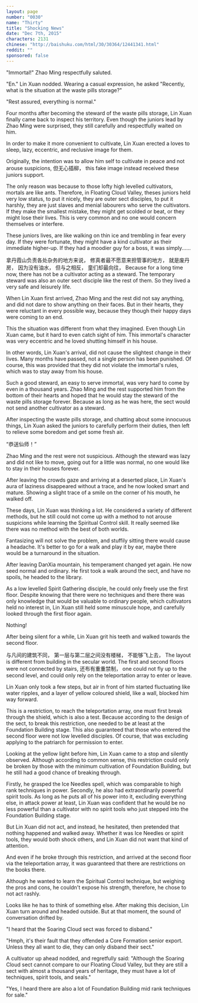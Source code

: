 ```yaml
---
layout: page
number: "0030"
name: "Thirty"
title: "Shocking News"
date: "Dec 7th, 2015"
characters: 2131
chinese: "http://baishuku.com/html/30/30364/12441341.html"
reddit: ""
sponsored: false
---
```


"Immortal!" Zhao Ming respectfully saluted.

"En." Lin Xuan nodded. Wearing a casual expression, he asked "Recently, what is the situation at the waste pills storage?"

"Rest assured, everything is normal."

Four months after becoming the steward of the waste pills storage, Lin Xuan finally came back to inspect his territory. Even though the juniors lead by Zhao Ming were surprised, they still carefully and respectfully waited on him.

In order to make it more convenient to cultivate, Lin Xuan erected a loves to sleep, lazy, eccentric, and reclusive image for them.

Originally, the intention was to allow him self to cultivate in peace and not arouse suspicions,
但无心插柳，
this fake image instead received these juniors support.

The only reason was because to those lofty high levelled cultivators, mortals are like ants. Therefore, in Floating Cloud Valley, theses juniors held very low status, to put it nicely, they are outer sect disciples, to put it harshly, they are just slaves and menial labourers who serve the cultivators. If they make the smallest mistake, they might get scolded or beat, or they might lose their lives. This is very common and no one would concern themselves or interfere.

These juniors lives, are like walking on thin ice and trembling in fear every day. If they were fortunate, they might have a kind cultivator as their immediate higher-up. If they had a moodier guy for a boss, it was simply......

拿丹霞山负责各处杂务的地方来说，
修真者最不愿意来担管事的地方，
就是废丹房，
因为没有油水，
但与之相反，
童们却最向往，
Because for a long time now, there has not be a cultivator acting as a steward. The temporary steward was also an outer sect disciple like the rest of them. So they lived a very safe and leisurely life.

When Lin Xuan first arrived, Zhao Ming and the rest did not say anything, and did not dare to show anything on their faces. But in their hearts, they were reluctant in every possible way, because they though their happy days were coming to an end.

This the situation was different from what they imagined. Even though Lin Xuan came, but it hard to even catch sight of him. This immortal's character was very eccentric and he loved shutting himself in his house.

In other words, Lin Xuan's arrival, did not cause the slightest change in their lives. Many months have passed, not a single person has been punished. Of course, this was provided that they did not violate the immortal's rules, which was to stay away from his house.

Such a good steward, an easy to serve immortal, was very hard to come by even in a thousand years. Zhao Ming and the rest supported him from the bottom of their hearts and hoped that he would stay the steward of the waste pills storage forever. Because as long as he was here, the sect would not send another cultivator as a steward.

After inspecting the waste pills storage, and chatting about some innocuous things, Lin Xuan asked the juniors to carefully perform their duties, then left to relieve some boredom and get some fresh air.

“恭送仙师！”

Zhao Ming and the rest were not suspicious. Although the steward was lazy and did not like to move, going out for a little was normal, no one would like to stay in their houses forever.

After leaving the crowds gaze and arriving at a deserted place, Lin Xuan's aura of laziness disappeared without a trace, and he now looked smart and mature. Showing a slight trace of a smile on the corner of his mouth, he walked off.

These days, Lin Xuan was thinking a lot. He considered a variety of different methods, but he still could not come up with a method to not arouse suspicions while learning the Spiritual Control skill. It really seemed like there was no method with the best of both worlds.

Fantasizing will not solve the problem, and stuffily sitting there would cause a headache. It's better to go for a walk and play it by ear, maybe there would be a turnaround in the situation.

After leaving DanXia mountain, his temperament changed yet again. He now seed normal and ordinary. He first took a walk around the sect, and have no spoils, he headed to the library.

As a low levelled Spirit Gathering disciple, he could only freely use the first floor. Despite knowing that there were no techniques and there there was only knowledge that would be valuable to ordinary people, which cultivators held no interest in, Lin Xuan still held some minuscule hope, and carefully looked through the first floor again.

Nothing!

After being silent for a while, Lin Xuan grit his teeth and walked towards the second floor.

与凡间的建筑不同，
第一层与第二层之间没有楼梯，
不能够飞上去，
The layout is different from building in the secular world. The first and second floors were not connected by stairs,
还布有重重禁制，
one could not fly up to the second level, and could only rely on the teleportation array to enter or leave.

Lin Xuan only took a few steps, but air in front of him started fluctuating like water ripples, and a layer of yellow coloured shield, like a wall, blocked him way forward.

This is a restriction, to reach the teleportation array, one must first break through the shield, which is also a test. Because according to the design of the sect, to break this restriction, one needed to be at least at the Foundation Building stage. This also guaranteed that those who entered the second floor were not low levelled disciples. Of course, that was excluding applying to the patriarch for permission to enter.

Looking at the yellow light before him, Lin Xuan came to a stop and silently observed. Although according to common sense, this restriction could only be broken by those with the minimum cultivation of Foundation Building, but he still had a good chance of breaking through.

Firstly, he grasped the Ice Needles spell, which was comparable to high rank techniques in power. Secondly, he also had extraordinarily powerful spirit tools. As long as he puts all of his power into it, excluding everything else, in attack power at least, Lin Xuan was confident that he would be no less powerful than a cultivator with no spirit tools who just stepped into the Foundation Building stage.

But Lin Xuan did not act, and instead, he hesitated, then pretended that nothing happened and walked away. Whether it was Ice Needles or spirit tools, they would both shock others, and Lin Xuan did not want that kind of attention.

And even if he broke through this restriction, and arrived at the second floor via the teleportation array, it was guaranteed that there are restrictions on the books there.

Although he wanted to learn the Spiritual Control technique, but weighing the pros and cons, he couldn't expose his strength, therefore, he chose to not act rashly.

Looks like he has to think of something else. After making this decision, Lin Xuan turn around and headed outside. But at that moment, the sound of conversation drifted by.

"I heard that the Soaring Cloud sect was forced to disband."

"Hmph, it's their fault that they offended a Core Formation senior export. Unless they all want to die, they can only disband their sect."

A cultivator up ahead nodded, and regretfully said: "Although the Soaring Cloud sect cannot compare to our Floating Cloud Valley, but they are still a sect with almost a thousand years of heritage, they must have a lot of techniques, spirit tools, and seals."

"Yes, I heard there are also a lot of Foundation Building mid rank techniques for sale."
